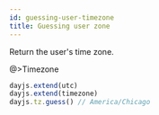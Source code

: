```yaml
---
id: guessing-user-timezone
title: Guessing user zone
---
```


Return the user's time zone.

@>Timezone
```javascript
dayjs.extend(utc)
dayjs.extend(timezone)
dayjs.tz.guess() // America/Chicago
```
